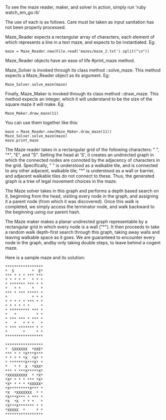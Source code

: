 To see the maze reader, maker, and solver in action, simply run 'ruby watch_em_go.rb'

The use of each is as follows. Care must be taken as input sanitation has not been properly processed.

Maze_Reader expects a rectangular array of characters, each element of which represents a line in a text maze, and expects to be instantiated. Eg:

    maze = Maze_Reader.new(File.read('mazes/maze_2.txt').split("\n"))

Maze_Reader objects have an ease of life #print_maze method.

Maze_Solver is invoked through its class method ::solve_maze. This method expects a Maze_Reader object as its argument. Eg:

    Maze_Solver.solve_maze(maze)

Finally, Maze_Maker is invoked through its class method ::draw_maze. This method expects an integer, which it will understand to be the size of the square maze it will make. Eg:

    Maze_Maker.draw_maze(11)

You can use them together like this:

    maze = Maze_Reader.new(Maze_Maker.draw_maze(11))
    Maze_Solver.solve_maze(maze)
    maze.print_maze



The Maze reader takes in a rectangular grid of the following characters: " ", "\*", "E", and "S". Setting the head at 'S', it creates an undirected graph in which the connected nodes are connoted by the adjacency of characters in the grid. Specifically, " " is understood as a walkable tile, and is connected to any other adjacent, walkable tile; "\*" is understood as a wall or barrier, and adjacent walkable tiles do not connect to these. Thus, the generated graph is a tree of legal movement choices in the maze.

The Maze solver takes in this graph and performs a depth based search on it, beginning from the head, visiting every node in the graph, and assigning it a parent node (from which it was discovered). Once this walk is completed, we simply access the terminator node, and walk backward to the beginning using our parent hash. 

The Maze maker makes a planar undirected graph representable by a rectangular grid in which every node is a wall ("*"). It then proceeds to take a random walk depth-first search through this graph, taking away walls and leaving walkable space as it goes. We are guaranteed to encounter every node in the graph, andby only taking double steps, to leave behind a cogent maze.

Here is a sample maze and its solution:

```
*****************
*  S        *  E*
*** * * * *** ***
* * * * *   * * *
* ******* *** * *
*   * *     *   *
*** * *** ***** *
*           * * *
* * * * * *** * *
* * * * * *     *
* ********* *** *
*   *         * *
* *** *** * *** *
*   *   * * *   *
* *** ******* * *
*       *     * *
*****************

*****************
*  SXXXXXX  *XXE*
*** * * *X***X***
* * * * *X  *X* *
* *******X***X* *
*   * *  X  *XXX*
*** * ***X*****X*
*XXXXXXXXX  * *X*
*X* * * * *** *X*
*X* * * * *XXXXX*
*X*********X*** *
*X  *XXXXXXX  * *
*X***X*** * *** *
*X  *X  * * *   *
*X***X******* * *
*XXXXX  *     * *
*****************
```
